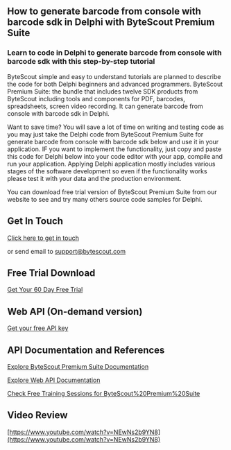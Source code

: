 ## How to generate barcode from console with barcode sdk in Delphi with ByteScout Premium Suite

### Learn to code in Delphi to generate barcode from console with barcode sdk with this step-by-step tutorial

ByteScout simple and easy to understand tutorials are planned to describe the code for both Delphi beginners and advanced programmers. ByteScout Premium Suite: the bundle that includes twelve SDK products from ByteScout including tools and components for PDF, barcodes, spreadsheets, screen video recording. It can generate barcode from console with barcode sdk in Delphi.

Want to save time? You will save a lot of time on writing and testing code as you may just take the Delphi code from ByteScout Premium Suite for generate barcode from console with barcode sdk below and use it in your application. IF you want to implement the functionality, just copy and paste this code for Delphi below into your code editor with your app, compile and run your application. Applying Delphi application mostly includes various stages of the software development so even if the functionality works please test it with your data and the production environment.

You can download free trial version of ByteScout Premium Suite from our website to see and try many others source code samples for Delphi.

## Get In Touch

[Click here to get in touch](https://bytescout.zendesk.com/hc/en-us/requests/new?subject=ByteScout%20Premium%20Suite%20Question)

or send email to [support@bytescout.com](mailto:support@bytescout.com?subject=ByteScout%20Premium%20Suite%20Question) 

## Free Trial Download

[Get Your 60 Day Free Trial](https://bytescout.com/download/web-installer?utm_source=github-readme)

## Web API (On-demand version)

[Get your free API key](https://pdf.co/documentation/api?utm_source=github-readme)

## API Documentation and References

[Explore ByteScout Premium Suite Documentation](https://bytescout.com/documentation/index.html?utm_source=github-readme)

[Explore Web API Documentation](https://pdf.co/documentation/api?utm_source=github-readme)

[Check Free Training Sessions for ByteScout%20Premium%20Suite](https://academy.bytescout.com/)

## Video Review

[https://www.youtube.com/watch?v=NEwNs2b9YN8](https://www.youtube.com/watch?v=NEwNs2b9YN8)